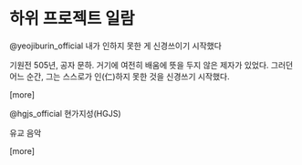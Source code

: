 
# 하위 프로젝트 일람

@yeojiburin_official 내가 인하지 못한 게 신경쓰이기 시작했다

기원전 505년, 공자 문하. 거기에 여전히 배움에 뜻을 두지 않은 제자가 있었다. 그러던 어느 순간, 그는 스스로가 인(仁)하지 못한 것을 신경쓰기 시작했다.

[more]

@hgjs_official 현가지성(HGJS)

유교 음악

[more]